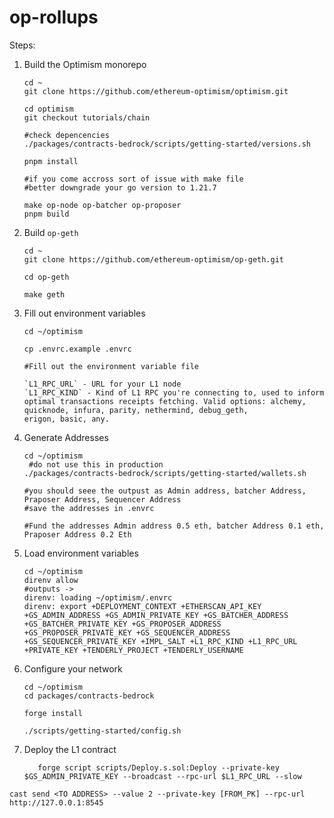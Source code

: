 # op-rollups







Steps:
1. Build the Optimism monorepo
    ```
    cd ~
    git clone https://github.com/ethereum-optimism/optimism.git

    cd optimism
    git checkout tutorials/chain

    #check depencencies
    ./packages/contracts-bedrock/scripts/getting-started/versions.sh

    pnpm install

    #if you come accross sort of issue with make file
    #better downgrade your go version to 1.21.7
    
    make op-node op-batcher op-proposer
    pnpm build
    ```
2. Build `op-geth`
    ```
    cd ~
    git clone https://github.com/ethereum-optimism/op-geth.git

    cd op-geth

    make geth
    ```

3. Fill out environment variables
     ```
     cd ~/optimism

     cp .envrc.example .envrc

     #Fill out the environment variable file

     `L1_RPC_URL` - URL for your L1 node
     `L1_RPC_KIND` - Kind of L1 RPC you're connecting to, used to inform optimal transactions receipts fetching. Valid options: alchemy, quicknode, infura, parity, nethermind, debug_geth,
     erigon, basic, any.
     ```
4. Generate Addresses
     ```
     cd ~/optimism
      #do not use this in production
     ./packages/contracts-bedrock/scripts/getting-started/wallets.sh

     #you should seee the outpust as Admin address, batcher Address, Praposer Address, Sequencer Address
     #save the addresses in .envrc

     #Fund the addresses Admin address 0.5 eth, batcher Address 0.1 eth, Praposer Address 0.2 Eth
     ```
5. Load environment variables
     ```
     cd ~/optimism
     direnv allow
     #outputs ->
     direnv: loading ~/optimism/.envrc                                                            
     direnv: export +DEPLOYMENT_CONTEXT +ETHERSCAN_API_KEY +GS_ADMIN_ADDRESS +GS_ADMIN_PRIVATE_KEY +GS_BATCHER_ADDRESS +GS_BATCHER_PRIVATE_KEY +GS_PROPOSER_ADDRESS +GS_PROPOSER_PRIVATE_KEY +GS_SEQUENCER_ADDRESS +GS_SEQUENCER_PRIVATE_KEY +IMPL_SALT +L1_RPC_KIND +L1_RPC_URL +PRIVATE_KEY +TENDERLY_PROJECT +TENDERLY_USERNAME
     ```
6. Configure your network
   
     ```
     cd ~/optimism
     cd packages/contracts-bedrock

     forge install

     ./scripts/getting-started/config.sh
     
     ```
8. Deploy the L1 contract
    ```
       forge script scripts/Deploy.s.sol:Deploy --private-key $GS_ADMIN_PRIVATE_KEY --broadcast --rpc-url $L1_RPC_URL --slow
    ```    
   
 


```cast send <TO ADDRESS> --value 2 --private-key [FROM_PK] --rpc-url http://127.0.0.1:8545```

     
